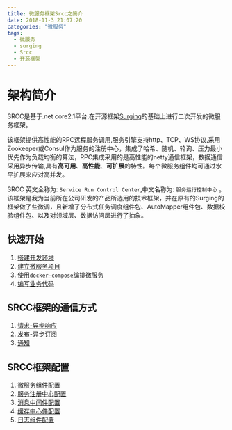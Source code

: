 ```yaml
---
title: 微服务框架Srcc之简介
date: 2018-11-3 21:07:20
categories: "微服务"
tags:
  - 微服务
  - surging
  - Srcc
  - 开源框架
---
```



# 架构简介
SRCC是基于.net core2.1平台,在开源框架[Surging](https://github.com/dotnetcore/surging)的基础上进行二次开发的微服务框架。

该框架提供高性能的RPC远程服务调用,服务引擎支持http、TCP、WS协议,采用Zookeeper或Consul作为服务的注册中心，集成了哈希、随机、轮询、压力最小优先作为负载均衡的算法，RPC集成采用的是高性能的netty通信框架，数据通信采用异步传输,具有**高可用**、**高性能**、**可扩展**的特性。每个微服务组件均可通过水平扩展来应对高并发。

SRCC 英文全称为: `Service Run Control Center`,中文名称为: `服务运行控制中心` 。 该框架是我为当前所在公司研发的产品所选用的技术框架，并在原有的Surging的框架做了些微调，且新增了分布式任务调度组件包、AutoMapper组件包、数据校验组件包、以及对领域层、数据访问层进行了抽象。

## 快速开始
1. [搭建开发环境](#)
2. [建立微服务项目](#)
3. [使用`docker-compose`编排微服务](#)
4. [编写业务代码](#)

## SRCC框架的通信方式
1. [请求-异步响应](#)
2. [发布-异步订阅](#)
3. [通知](#)

## SRCC框架配置
1. [微服务组件配置](#)
2. [服务注册中心配置](#)
3. [消息中间件配置](#)
4. [缓存中心件配置](#)
5. [日志组件配置](#)
